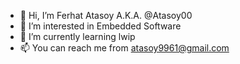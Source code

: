 - 👋 Hi, I’m Ferhat Atasoy A.K.A. @Atasoy00
- 👀 I’m interested in Embedded Software
- 🌱 I’m currently learning lwip
- 📫 You can reach me from atasoy9961@gmail.com

<!---
Atasoy00/Atasoy00 is a ✨ special ✨ repository because its `README.md` (this file) appears on your GitHub profile.
You can click the Preview link to take a look at your changes.
--->

